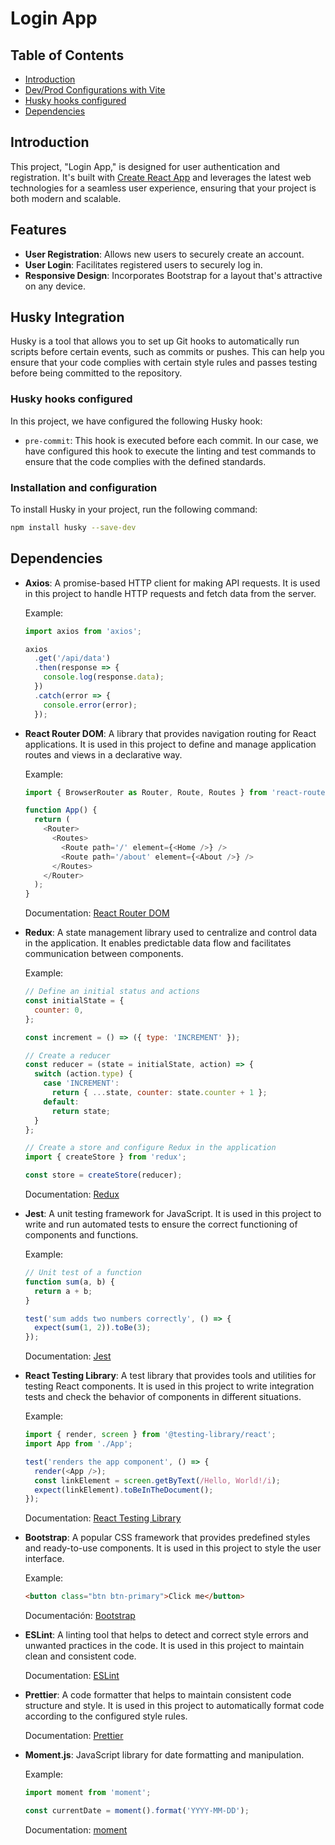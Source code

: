 # Login App

## Table of Contents

- [Introduction](#introduction)
- [Dev/Prod Configurations with Vite](#devprod-configurations-with-vite)
- [Husky hooks configured](#husky-hooks-configured)
- [Dependencies](#dependencies)

## Introduction

This project, "Login App," is designed for user authentication and registration. It's built with [Create React App](https://github.com/facebook/create-react-app) and leverages the latest web technologies for a seamless user experience, ensuring that your project is both modern and scalable.

## Features

- **User Registration**: Allows new users to securely create an account.
- **User Login**: Facilitates registered users to securely log in.
- **Responsive Design**: Incorporates Bootstrap for a layout that's attractive on any device.

## Husky Integration

Husky is a tool that allows you to set up Git hooks to automatically run scripts before certain events, such as commits or pushes. This can help you ensure that your code complies with certain style rules and passes testing before being committed to the repository.

### Husky hooks configured

In this project, we have configured the following Husky hook:

- `pre-commit`: This hook is executed before each commit. In our case, we have configured this hook to execute the linting and test commands to ensure that the code complies with the defined standards.

### Installation and configuration

To install Husky in your project, run the following command:

```bash
npm install husky --save-dev
```

## Dependencies

- **Axios**: A promise-based HTTP client for making API requests. It is used in this project to handle HTTP requests and fetch data from the server.

  Example:

  ```javascript
  import axios from 'axios';

  axios
    .get('/api/data')
    .then(response => {
      console.log(response.data);
    })
    .catch(error => {
      console.error(error);
    });
  ```

- **React Router DOM**: A library that provides navigation routing for React applications. It is used in this project to define and manage application routes and views in a declarative way.

  Example:

  ```javascript
  import { BrowserRouter as Router, Route, Routes } from 'react-router-dom';

  function App() {
    return (
      <Router>
        <Routes>
          <Route path='/' element={<Home />} />
          <Route path='/about' element={<About />} />
        </Routes>
      </Router>
    );
  }
  ```

  Documentation: [React Router DOM](https://reactrouter.com/web/guides/quick-start)

- **Redux**: A state management library used to centralize and control data in the application. It enables predictable data flow and facilitates communication between components.

  Example:

  ```javascript
  // Define an initial status and actions
  const initialState = {
    counter: 0,
  };

  const increment = () => ({ type: 'INCREMENT' });

  // Create a reducer
  const reducer = (state = initialState, action) => {
    switch (action.type) {
      case 'INCREMENT':
        return { ...state, counter: state.counter + 1 };
      default:
        return state;
    }
  };

  // Create a store and configure Redux in the application
  import { createStore } from 'redux';

  const store = createStore(reducer);
  ```

  Documentation: [Redux](https://redux.js.org/)

- **Jest**: A unit testing framework for JavaScript. It is used in this project to write and run automated tests to ensure the correct functioning of components and functions.

  Example:

  ```javascript
  // Unit test of a function
  function sum(a, b) {
    return a + b;
  }

  test('sum adds two numbers correctly', () => {
    expect(sum(1, 2)).toBe(3);
  });
  ```

  Documentation: [Jest](https://jestjs.io/)

- **React Testing Library**: A test library that provides tools and utilities for testing React components. It is used in this project to write integration tests and check the behavior of components in different situations.

  Example:

  ```javascript
  import { render, screen } from '@testing-library/react';
  import App from './App';

  test('renders the app component', () => {
    render(<App />);
    const linkElement = screen.getByText(/Hello, World!/i);
    expect(linkElement).toBeInTheDocument();
  });
  ```

  Documentation: [React Testing Library](https://testing-library.com/docs/react-testing-library/intro/)

- **Bootstrap**: A popular CSS framework that provides predefined styles and ready-to-use components. It is used in this project to style the user interface.

  Example:

  ```html
  <button class="btn btn-primary">Click me</button>
  ```

  Documentación: [Bootstrap](https://getbootstrap.com/)

- **ESLint**: A linting tool that helps to detect and correct style errors and unwanted practices in the code. It is used in this project to maintain clean and consistent code.

  Documentation: [ESLint](https://eslint.org/)

- **Prettier**: A code formatter that helps to maintain consistent code structure and style. It is used in this project to automatically format code according to the configured style rules.

  Documentation: [Prettier](https://prettier.io/)

- **Moment.js**: JavaScript library for date formatting and manipulation.

  Example:

  ```javascript
  import moment from 'moment';

  const currentDate = moment().format('YYYY-MM-DD');
  ```

  Documentation: [moment](https://momentjs.com/docs/)
